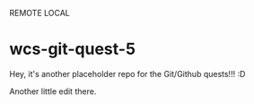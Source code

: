 REMOTE LOCAL

# wcs-git-quest-5

Hey, it's another placeholder repo for the Git/Github quests!!! :D

Another little edit there.
